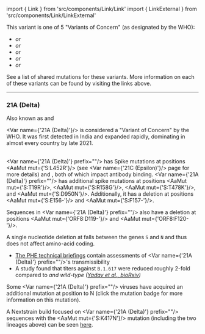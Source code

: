 import { Link } from 'src/components/Link/Link'
import { LinkExternal } from 'src/components/Link/LinkExternal'

This variant is one of 5 "Variants of Concern" (as designated by the WHO):
- <Var name="20I (Alpha, V1)" prefix=""/> or <Lin name="B.1.1.7" />
- <Var name="20H (Beta, V2)" prefix=""/> or <Lin name="B.1.351" />
- <Var name="20J (Gamma, V3)" prefix=""/> or <Lin name="P.1" />
- <Var name="21A (Delta)" prefix=""/> or <Lin name="B.1.617.2" />
- <Var name="21K (Omicron)" prefix =""/> or <Lin name="BA.1" />

See a <Link href="/shared-mutations">list of shared mutations</Link> for these variants. More information on each of these variants can be found by visiting the links above.

---

### 21A (Delta)
Also known as <Lin name="B.1.617.2" /> and <Who name="Delta" />

<Var name={'21A (Delta)'}/> is considered a "Variant of Concern" by the WHO. It was first detected in India and expanded rapidly, dominating in almost every country by late 2021. 
<br /><br />

<Var name={'21A (Delta)'} prefix=""/> has Spike mutations at positions <AaMut mut={'S:L452R'}/> (see <Var name={'21C (Epsilon)'}/> page for more details) and <Mut name="S:P681"/>, both of which impact antibody binding. 
<Var name={'21A (Delta)'} prefix=""/> has additional spike mutations at positions <AaMut mut={'S:T19R'}/>, <AaMut mut={'S:R158G'}/>, <AaMut mut={'S:T478K'}/>, and <AaMut mut={'S:D950N'}/>. Additionally, it has a deletion at positions <AaMut mut={'S:E156-'}/> and <AaMut mut={'S:F157-'}/>.

Sequences in <Var name={'21A (Delta)'} prefix=""/> also have a deletion at positions <AaMut mut={'ORF8:D119-'}/> and <AaMut mut={'ORF8:F120-'}/>.

A single nucleotide deletion at <NucMut mut="A28271-" /> falls between the genes `S` and `N` and thus does not affect amino-acid coding.

- [The PHE technical briefings](https://www.gov.uk/government/publications/investigation-of-novel-sars-cov-2-variant-variant-of-concern-20201201) contain assessments of <Var name={'21A (Delta)'} prefix=""/>'s transmissibility 
- A study found that titers against `B.1.617` were reduced roughly 2-fold compared to <Var name="20I (Alpha, V1)" prefix=""/> and wild-type ([Yadav et al., bioRxiv](https://www.biorxiv.org/content/10.1101/2021.04.23.441101v1))

Some <Var name={'21A (Delta)'} prefix=""/> viruses have acquired an additional mutation at position <Mut name="S:K417"/> to N (click the mutation badge for more information on this mutation).

A Nextstrain build focused on <Var name={'21A (Delta)'} prefix=""/> sequences with the <AaMut mut={'S:K417N'}/> mutation (including the two lineages above) can be seen [here](https://nextstrain.org/groups/neherlab/ncov/21A.Delta.S.K417?c=gt-S_417&f_clade_membership=21A%20%28Delta%29&label=clade:21A%20%28Delta%29).
